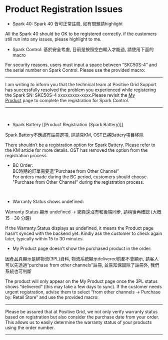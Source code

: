 # Product Registration Issues

- Spark 40:
Spark 40 皆可正常註冊, 如有問題請highlight  

All the Spark 40 should be OK to be registered correctly. if the customers still run into any issues, please highlight to me.
<br>

- Spark Control:
基於安全考慮, 目前是按照空白輸入才能過, 請使用下面的macro 

 For security reasons, users must input a space between “SKC50S-4” and the serial number on Spark Control. Please use the provided macro:  

---
I am writing to inform you that the technical team at Positive Grid Support has successfully resolved the problem you experienced while registering the Spark SN: SKC50S-4 xxxxxxxxx-xxxx.Please revisit the [My Product](https://member.positivegrid.com/my-product/device) page to complete the registration for Spark Control.  

---
<br>

- Spark Battery [[Product Registration (Spark Battery)]]

Spark Battery不應該有註冊選項, 詳請見KM, OST已將Battery項目移除  

There shouldn’t be a registration option for Spark Battery. Please refer to the KM article for more details. OST has removed the option from the registration process.
<br>

- BC Order:  
BC時期的訂單需要選”Purchase from Other Channel”  
For orders made during the BC period, customers should choose "Purchase from Other Channel" during the registration process.  
<br>

- Warranty Status shows undefined:

Warranty Status 顯示 undefined -> 網頁還沒有和後端同步, 請稍後再確認 (大概15 - 30 分鐘)  

If the Warranty Status displays as undefined, it means the Product page hasn’t synced with the backend yet. Kindly ask the customer to check again later, typically within 15 to 30 minutes.
<br>

- My Product page doesn’t show the purchased product in the order:
 
因產品頁顯示是綁物流(3PL)資料, 物流系統顯示delivered前都不會顯示, 請客人可以先透過“purchase from other channels”註冊, 並告知保固除了註冊外, 我們系統也可判斷
 
 The product will only appear on the My Product page once the 3PL status shows “delivered” (this may take a few days to sync). If the customer needs urgent registration, advise them to select “from other channels -> Purchase by: Retail Store” and use the provided macro:  
 
---
 Please be assured that at Positive Grid, we not only verify warranty status based on registration but also consider the purchase date from your order. This allows us to easily determine the warranty status of your products using the order number.  

---